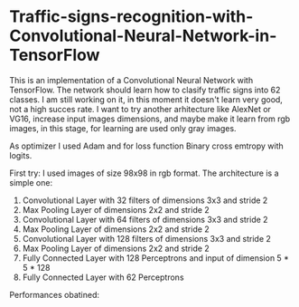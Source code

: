 # Traffic-signs-recognition-with-Convolutional-Neural-Network-in-TensorFlow

This is an implementation of a Convolutional Neural Network with TensorFlow. The network should learn how to clasify traffic signs into 62 classes. I am still working on it, in this moment it doesn't learn very good, not a high succes rate. I want to try another arhitecture like AlexNet or VG16, increase input images dimensions, and maybe make it learn from rgb images, in this stage, for learning are used only gray images.

As optimizer I used Adam and for loss function Binary cross emtropy with logits.

First try:
I used images of size 98x98 in rgb format. The architecture is a simple one:
1. Convolutional Layer with 32 filters of dimensions 3x3 and stride 2
2. Max Pooling Layer of dimensions 2x2 and stride 2
3. Convolutional Layer with 64 filters of dimensions 3x3 and stride 2
4. Max Pooling Layer of dimensions 2x2 and stride 2
5. Convolutional Layer with 128 filters of dimensions 3x3 and stride 2
6. Max Pooling Layer of dimensions 2x2 and stride 2
7. Fully Connected Layer with 128 Perceptrons and input of dimension 5 * 5 * 128
8. Fully Connected Layer with 62 Perceptrons

Performances obatined:
